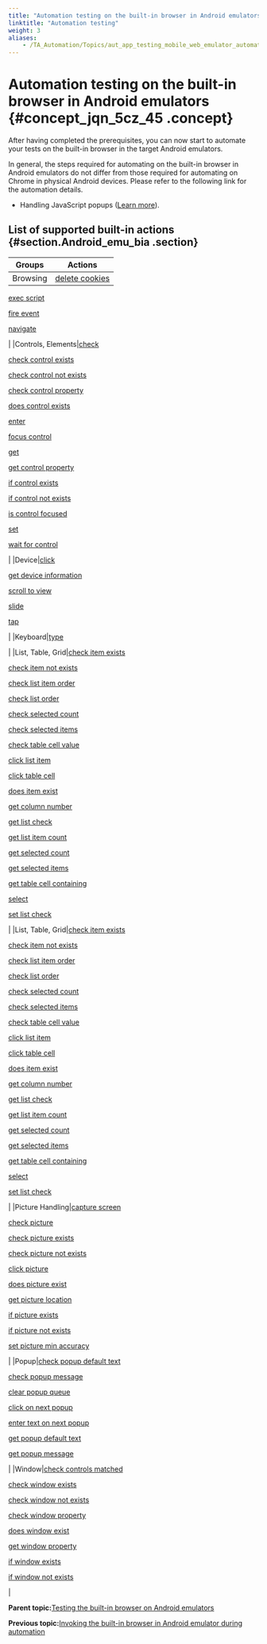 ```yaml
--- 
title: "Automation testing on the built-in browser in Android emulators"
linktitle: "Automation testing"
weight: 3
aliases: 
    - /TA_Automation/Topics/aut_app_testing_mobile_web_emulator_automation.html
---
```

# Automation testing on the built-in browser in Android emulators {#concept_jqn_5cz_45 .concept}

After having completed the prerequisites, you can now start to automate your tests on the built-in browser in the target Android emulators.

In general, the steps required for automating on the built-in browser in Android emulators do not differ from those required for automating on Chrome in physical Android devices. Please refer to the following link for the automation details.

-   Handling JavaScript popups \([Learn more](aut_app_testing_Android_apps_popups.html)\).

## List of supported built-in actions {#section.Android_emu_bia .section}

|Groups|Actions|
|------|-------|
|Browsing|[delete cookies](bia_delete_cookies.html)

 [exec script](bia_exec_script.html)

 [fire event](bia_fire_event.html)

 [navigate](bia_navigate.html)

|
|Controls, Elements|[check](bia_check.html)

 [check control exists](bia_check_control_exists.html)

 [check control not exists](bia_check_control_not_exists.html)

 [check control property](bia_check_control_property.html)

 [does control exists](bia_does_control_exist.html)

 [enter](bia_enter.html)

 [focus control](bia_focus_control.html)

 [get](bia_get.html)

 [get control property](bia_get_control_property.html)

 [if control exists](bia_if_control_exists.html)

 [if control not exists](bia_if_control_not_exists.html)

 [is control focused](bia_is_control_focused.html)

 [set](bia_set.html)

 [wait for control](bia_wait_for_control.html)

|
|Device|[click](bia_click.html)

 [get device information](bia_get_device_information.html)

 [scroll to view](bia_iOS_scroll_to_view.html)

 [slide](bia_slide.html)

 [tap](bia_tap.html)

|
|Keyboard|[type](bia_type.html)

|
|List, Table, Grid|[check item exists](bia_check_item_exists.html)

 [check item not exists](bia_check_item_not_exists.html)

 [check list item order](bia_check_list_item_order.html)

 [check list order](bia_check_list_order.html)

 [check selected count](bia_check_selected_count.html)

 [check selected items](bia_check_selected_items.html)

 [check table cell value](bia_check_table_cell_value.html)

 [click list item](bia_click_list_item.html)

 [click table cell](bia_click_table_cell.html)

 [does item exist](bia_does_item_exist.html)

 [get column number](bia_get_column_number.html)

 [get list check](bia_get_list_check.html)

 [get list item count](bia_get_list_item_count.html)

 [get selected count](bia_get_selected_count.html)

 [get selected items](bia_get_selected_items.html)

 [get table cell containing](bia_get_table_cell_containing.html)

 [select](bia_select.html)

 [set list check](bia_set_list_check.html)

|
|List, Table, Grid|[check item exists](bia_check_item_exists.html)

 [check item not exists](bia_check_item_not_exists.html)

 [check list item order](bia_check_list_item_order.html)

 [check list order](bia_check_list_order.html)

 [check selected count](bia_check_selected_count.html)

 [check selected items](bia_check_selected_items.html)

 [check table cell value](bia_check_table_cell_value.html)

 [click list item](bia_click_list_item.html)

 [click table cell](bia_click_table_cell.html)

 [does item exist](bia_does_item_exist.html)

 [get column number](bia_get_column_number.html)

 [get list check](bia_get_list_check.html)

 [get list item count](bia_get_list_item_count.html)

 [get selected count](bia_get_selected_count.html)

 [get selected items](bia_get_selected_items.html)

 [get table cell containing](bia_get_table_cell_containing.html)

 [select](bia_select.html)

 [set list check](bia_set_list_check.html)

|
|Picture Handling|[capture screen](bia_capture_screen.html)

 [check picture](bia_check_picture.html)

 [check picture exists](bia_check_picture_exists.html)

 [check picture not exists](bia_check_picture_not_exists.html)

 [click picture](bia_click_picture.html)

 [does picture exist](bia_does_picture_exist.html)

 [get picture location](bia_get_picture_location.html)

 [if picture exists](bia_if_picture_exists.html)

 [if picture not exists](bia_if_picture_not_exists.html)

 [set picture min accuracy](bia_set_picture_min_accuracy.html)

|
|Popup|[check popup default text](bia_check_popup_default_text.html)

 [check popup message](bia_check_popup_message.html)

 [clear popup queue](bia_clear_popup_queue.html)

 [click on next popup](bia_click_on_next_popup.html)

 [enter text on next popup](bia_enter_text_on_next_popup.html)

 [get popup default text](bia_get_popup_default_text.html)

 [get popup message](bia_get_popup_message.html)

|
|Window|[check controls matched](bia_check_controls_matched.html)

 [check window exists](bia_check_window_exists.html)

 [check window not exists](bia_check_window_not_exists.html)

 [check window property](bia_check_window_property.html)

 [does window exist](bia_does_window_exist.html)

 [get window property](bia_get_window_property.html)

 [if window exists](bia_if_window_exists.html)

 [if window not exists](bia_if_window_not_exists.html)

|

**Parent topic:**[Testing the built-in browser on Android emulators](../../TA_Automation/Topics/aut_app_testing_mobile_web_Android_emulators.html)

**Previous topic:**[Invoking the built-in browser in Android emulator during automation](../../TA_Automation/Topics/aut_app_testing_mobile_web_emulator_invoking_browser.html)

